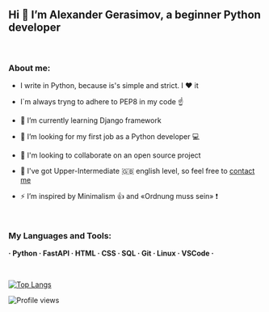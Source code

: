 ## Hi 👋 I’m Alexander Gerasimov, a beginner Python developer

<br />

### About me:

-   I write in Python, because is's simple and strict. I :heart: it

-   I`m always tryng to adhere to PEP8 in my code :point_up:

-   🌱 I’m currently learning Django framework

-   :eyes: I’m looking for my first job as a Python developer :computer:

-   👯 I'm looking to collaborate on an open source project

-   💬 I've got Upper-Intermediate :uk: english level, so feel free to [contact me](mailto:isashkatap@gmail.com)

-   ⚡ I’m inspired by Minimalism :+1: and «Ordnung muss sein» :exclamation:

<br />

### My Languages and Tools:

**· Python · FastAPI · HTML · CSS · SQL · Git · Linux · VSCode ·**

<br />

[![Top Langs](https://github-readme-stats.vercel.app/api/top-langs/?username=sashkatap)](https://github.com/anuraghazra/github-readme-stats)

![Profile views](https://gpvc.arturio.dev/sashkatap)
